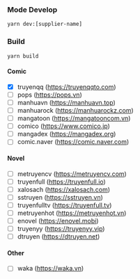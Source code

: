 


### Mode Develop 
```shell
yarn dev:[supplier-name]
```

### Build

```shell
yarn build
```



#### Comic

- [x] truyenqq (https://truyenqqto.com)
- [ ] pops (https://pops.vn)
- [ ] manhuavn (https://manhuavn.top)
- [ ] manhuarock (https://manhuarockz.com)
- [ ] mangatoon (https://mangatooncom.vn)
- [ ] comico (https://www.comico.jp)
- [ ] mangadex (https://mangadex.org)
- [ ] comic.naver (https://comic.naver.com)
#### Novel

- [ ] metruyencv (https://metruyencv.com)
- [ ] truyenfull (https://truyenfull.io)
- [ ] xalosach (https://xalosach.com)
- [ ] sstruyen (https://sstruyen.vn)
- [ ] truyenfulltv (https://truyenfull.tv)
- [ ] metruyenhot (https://metruyenhot.vn)
- [ ] enovel (https://enovel.mobi)
- [ ] truyenyy (https://truyenyy.vip)
- [ ] dtruyen (https://dtruyen.net)
#### Other
- [ ] waka (https://waka.vn)